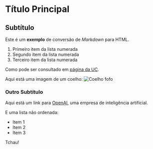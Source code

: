 # Título Principal

## Subtítulo

Este é um **exemplo** de conversão de *Markdown* para HTML.

1. Primeiro item da lista numerada
2. Segundo item da lista numerada
3. Terceiro item da lista numerada

Como pode ser consultado em [página da UC](http://www.uc.pt).

Aqui está uma imagem de um coelho:
![Coelho fofo](https://i.imgur.com/0HmvAdB.jpeg)

### Outro Subtítulo

Aqui está um link para [OpenAI](https://openai.com), uma empresa de inteligência artificial.

E uma lista não ordenada:

- Item 1
- Item 2
- Item 3

Tchau!